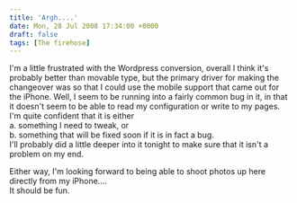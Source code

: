 ```yaml
---
title: 'Argh....'
date: Mon, 28 Jul 2008 17:34:00 +0000
draft: false
tags: [The firehose]
---
```


I'm a little frustrated with the Wordpress conversion, overall I think it's probably better than movable type, but the primary driver for making the changeover was so that I could use the mobile support that came out for the iPhone. Well, I seem to be running into a fairly common bug in it, in that it doesn't seem to be able to read my configuration or write to my pages.  
I'm quite confident that it is either  
a. something I need to tweak, or  
b. something that will be fixed soon if it is in fact a bug.  
I'll probably did a little deeper into it tonight to make sure that it isn't a problem on my end.  
  
Either way, I'm looking forward to being able to shoot photos up here directly from my iPhone....  
It should be fun.